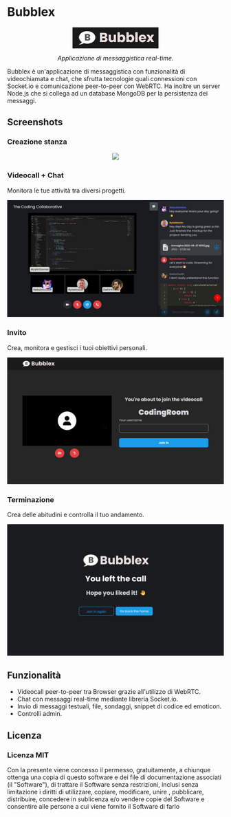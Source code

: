# Bubblex

<p align="center">
    <img src="/img/logo.jpg" width="200" align="middle">
</p> 

<p align="center"><em>Applicazione di messaggistica real-time.</em></p>
Bubblex è un'applicazione di messaggistica con funzionalità di videochiamata e chat, che sfrutta tecnologie quali connessioni con Socket.io e comunicazione peer-to-peer con WebRTC. Ha inoltre un server Node.js che si collega ad un database MongoDB per la persistenza dei messaggi.

## Screenshots

### Creazione stanza

<p align="center">
    <img src="/img/create_room.png" width="400">
</p> 

### Videocall + Chat

Monitora le tue attività tra diversi progetti.

<p align="center">
    <img src="/img/videochat.jpg" width="700">
</p> 

### Invito

Crea, monitora e gestisci  i tuoi obiettivi personali.

<p align="center">
    <img src="/img/invite.jpg" width="700">
</p> 

### Terminazione

Crea delle abitudini e controlla il tuo andamento. 

<p align="center">
    <img src="/img/leave_call.jpg" width="700">
</p> 

## Funzionalità

+ Videocall peer-to-peer tra Browser grazie all'utilizzo di WebRTC.
+ Chat con messaggi real-time mediante libreria Socket.io.
+ Invio di messaggi testuali, file, sondaggi, snippet di codice ed emoticon.
+ Controlli admin.

## Licenza

### Licenza MIT
Con la presente viene concesso il permesso, gratuitamente, a chiunque ottenga una copia di questo software e dei file di documentazione associati (il "Software"), di trattare il Software senza restrizioni, inclusi senza limitazione i diritti di utilizzare, copiare, modificare, unire , pubblicare, distribuire, concedere in sublicenza e/o vendere copie del Software e consentire alle persone a cui viene fornito il Software di farlo
